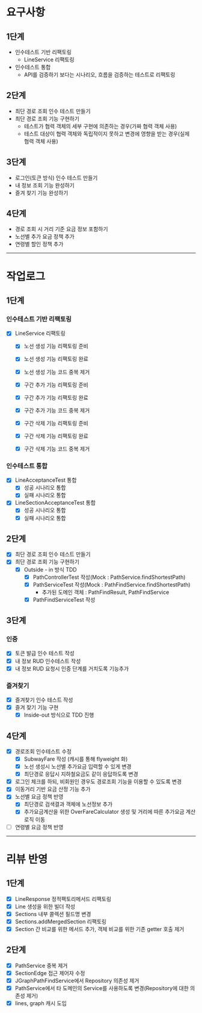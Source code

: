 # 요구사항
## 1단계
  - 인수테스트 기반 리팩토링
    - LineService 리팩토링
  - 인수테스트 통합
    - API를 검증하기 보다는 시나리오, 흐름을 검증하는 테스트로 리팩토링

## 2단계
  - 최단 경로 조회 인수 테스트 만들기
  - 최단 경로 조회 기능 구현하기
    - 테스트가 협력 객체의 세부 구현에 의존하는 경우(가짜 협력 객체 사용)
    - 테스트 대상이 협력 객체와 독립적이지 못하고 변경에 영향을 받는 경우(실제 협력 객체 사용)

## 3단계
  - 로그인(토큰 방식) 인수 테스트 만들기
  - 내 정보 조회 기능 완성하기
  - 즐겨 찾기 기능 완성하기

## 4단계
  - 경로 조회 시 거리 기준 요금 정보 포함하기
  - 노선별 추가 요금 정책 추가
  - 연령별 할인 정책 추가

--- 

# 작업로그
## 1단계
### 인수테스트 기반 리팩토링
  - [X] LineService 리팩토링
    - [X] 노선 생성 기능 리팩토링 준비
    - [X] 노선 생성 기능 리팩토링 완료
    - [X] 노선 생성 기능 코드 중복 제거
    - [X] 구간 추가 기능 리팩토링 준비
    - [X] 구간 추가 기능 리팩토링 완료
    - [X] 구간 추가 기능 코드 중복 제거
    - [X] 구간 삭제 기능 리팩토링 준비
    - [X] 구간 삭제 기능 리팩토링 완료
    - [X] 구간 삭제 기능 코드 중복 제거
 

### 인수테스트 통합
  - [X] LineAcceptanceTest 통합
    - [X] 성공 시나리오 통합
    - [X] 실패 시나리오 통합
  - [X] LineSectionAcceptanceTest 통합
    - [X] 성공 시나리오 통합
    - [X] 실패 시나리오 통합

## 2단계
  - [X] 최단 경로 조회 인수 테스트 만들기
  - [X] 최단 경로 조회 기능 구현하기
    - [X] Outside - in 방식 TDD
      - [X] PathControllerTest 작성(Mock : PathService.findShortestPath)
      - [X] PathServiceTest 작성(Mock : PathFindService.findShortestPath)
        - 추가된 도메인 객체 : PathFindResult, PathFindService
      - [X] PathFindServiceTest 작성

## 3단계 
### 인증
  - [X] 토큰 발급 인수 테스트 작성 
  - [X] 내 정보 RUD 인수테스트 작성
  - [X] 내 정보 RUD 요청시 인증 단계를 거치도록 기능추가

### 즐겨찾기 
  - [X] 즐겨찾기 인수 테스트 작성
  - [X] 즐겨 찾기 기능 구현
    - [X] Inside-out 방식으로 TDD 진행
    
## 4단계
  - [X] 경로조회 인수테스트 수정 
    - [X] SubwayFare 작성 (캐시를 통해 flyweight 화)
    - [X] 노선 생성시 노선별 추가요금 입력할 수 있게 변경
    - [X] 최단경로 응답시 지하철요금도 같이 응답하도록 변경
  - [X] 로그인 체크를 하되, 비회원인 경우도 경로조회 기능을 이용할 수 있도록 변경
  - [X] 이동거리 기반 요금 산정 기능 추가
  - [X] 노선별 요금 정책 반영
    - [X] 최단경로 검색결과 객체에 노선정보 추가
    - [X] 추가요금계산을 위한 OverFareCalculator 생성 및 거리에 따른 추가요금 계산 로직 이동
  - [ ] 연령별 요금 정책 반영

---

# 리뷰 반영 
## 1단계 
  - [X] LineResponse 정적팩토리메서드 리팩토링
  - [X] Line 생성을 위한 빌더 작성
  - [X] Sections 내부 콜렉션 필드명 변경
  - [X] Sections.addMergedSection 리팩토링
  - [X] Section 간 비교를 위한 메서드 추가, 객체 비교를 위한 기존 getter 호출 제거

## 2단계 
  - [X] PathService 중복 제거
  - [X] SectionEdge 접근 제어자 수정
  - [X] JGraphPathFindService에서 Repository 의존성 제거
  - [X] PathService에서 타 도메인의 Service를 사용하도록 변경(Repository에 대한 의존성 제거)
  - [X] lines, graph 캐시 도입 
